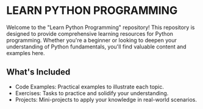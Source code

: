# LEARN PYTHON PROGRAMMING
Welcome to the "Learn Python Programming" repository!
This repository is designed to provide comprehensive learning resources for Python programming.
Whether you're a beginner or looking to deepen your understanding of Python fundamentals, you'll find valuable content and examples here.<br>
## What's Included
<ul>
<li>Code Examples: Practical examples to illustrate each topic.</li>
<li>Exercises: Tasks to practice and solidify your understanding.</li>
<li>Projects: Mini-projects to apply your knowledge in real-world scenarios.</li>
</ul>